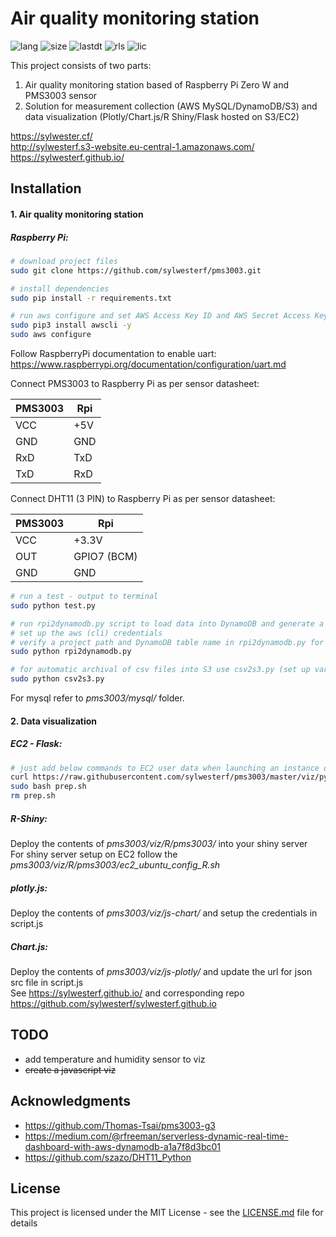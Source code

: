 # Air quality monitoring station 
![lang](https://img.shields.io/github/languages/top/sylwesterf/pms3003.svg?style=flat)
![size](https://img.shields.io/github/repo-size/sylwesterf/pms3003.svg?style=flat)
![lastdt](https://img.shields.io/github/last-commit/sylwesterf/pms3003.svg?style=flat)
![rls](https://img.shields.io/github/release-date-pre/sylwesterf/pms3003.svg?style=flat)
![lic](https://img.shields.io/github/license/sylwesterf/pms3003.svg)

This project consists of two parts:
1. Air quality monitoring station based of Raspberry Pi Zero W and PMS3003 sensor
2. Solution for measurement collection (AWS MySQL/DynamoDB/S3) and data visualization (Plotly/Chart.js/R Shiny/Flask hosted on S3/EC2)

https://sylwester.cf/</br>
http://sylwesterf.s3-website.eu-central-1.amazonaws.com/</br>
https://sylwesterf.github.io/

## Installation
#### 1. Air quality monitoring station

##### Raspberry Pi:

```sh
# download project files
sudo git clone https://github.com/sylwesterf/pms3003.git

# install dependencies
sudo pip install -r requirements.txt

# run aws configure and set AWS Access Key ID and AWS Secret Access Key
sudo pip3 install awscli -y
sudo aws configure
```

Follow RaspberryPi documentation to enable uart: https://www.raspberrypi.org/documentation/configuration/uart.md

Connect PMS3003 to Raspberry Pi as per sensor datasheet:

| PMS3003       | Rpi           |
|           --- |---            |
| VCC           | +5V           |
| GND           | GND           |
| RxD           | TxD           |
| TxD           | RxD           |


Connect DHT11 (3 PIN) to Raspberry Pi as per sensor datasheet:

| PMS3003       | Rpi           |
|           --- |---            |
| VCC           | +3.3V         |
| OUT           | GPIO7 (BCM)   |
| GND           | GND           |

```sh
# run a test - output to terminal
sudo python test.py

# run rpi2dynamodb.py script to load data into DynamoDB and generate a (backup) csv file on Raspberry Pi
# set up the aws (cli) credentials
# verify a project path and DynamoDB table name in rpi2dynamodb.py for csv/DynamoDB output 
sudo python rpi2dynamodb.py

# for automatic archival of csv files into S3 use csv2s3.py (set up variables first)
sudo python csv2s3.py
```
For mysql refer to *pms3003/mysql/* folder.

#### 2. Data visualization 

##### EC2 - Flask:
```sh
# just add below commands to EC2 user data when launching an instance or ssh into it and run it afterwards
curl https://raw.githubusercontent.com/sylwesterf/pms3003/master/viz/py/prep.sh -o prep.sh
sudo bash prep.sh
rm prep.sh
```

##### R-Shiny:
Deploy the contents of *pms3003/viz/R/pms3003/* into your shiny server </br>
For shiny server setup on EC2 follow the *pms3003/viz/R/pms3003/ec2_ubuntu_config_R.sh*

##### plotly.js:
Deploy the contents of *pms3003/viz/js-chart/* and setup the credentials in script.js

##### Chart.js:
Deploy the contents of *pms3003/viz/js-plotly/* and update the url for json src file in script.js </br>
See https://sylwesterf.github.io/ and corresponding repo https://github.com/sylwesterf/sylwesterf.github.io

## TODO
- add temperature and humidity sensor to viz
- ~~create a javascript viz~~

## Acknowledgments
- https://github.com/Thomas-Tsai/pms3003-g3
- https://medium.com/@rfreeman/serverless-dynamic-real-time-dashboard-with-aws-dynamodb-a1a7f8d3bc01
- https://github.com/szazo/DHT11_Python

## License
This project is licensed under the MIT License - see the [LICENSE.md](LICENSE.md) file for details
